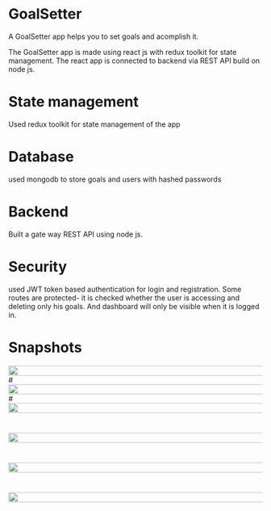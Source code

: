 # GoalSetter

A GoalSetter app helps you to set goals and acomplish it.

The GoalSetter app is made using react js with redux toolkit for state management.
The react app is connected to backend via REST API build on node js.

# State management
Used redux toolkit for state management of the app

# Database
used mongodb to store goals and users with hashed passwords

# Backend 
Built a gate way REST API using node js.

# Security
used JWT token based authentication for login and registration.
Some routes are protected- it is checked whether the user is accessing and deleting only his goals.
And dashboard will only be visible when it is logged in.

# Snapshots
<div style="display:flex;">
<img src="https://firebasestorage.googleapis.com/v0/b/brindavan-student-app.appspot.com/o/snapshots%2Fgoals-app%2FScreenshot%20(133).png?alt=media&token=bd867b82-24a5-44fc-b6af-73a1b33ec51c" width="700" height="100%">
</div>
# 
<div style="display:flex;">
<img src="https://firebasestorage.googleapis.com/v0/b/brindavan-student-app.appspot.com/o/snapshots%2Fgoals-app%2FScreenshot%20(135).png?alt=media&token=ffe9713f-2c35-44f0-9eb2-a97ff56f59e3" width="700" height="100%">
</div>
# 
<div style="display:flex;">
<img src="https://firebasestorage.googleapis.com/v0/b/brindavan-student-app.appspot.com/o/snapshots%2Fgoals-app%2FScreenshot%20(136).png?alt=media&token=695afa57-3ee2-4dc4-8ab4-aee779ba32ed" width="700" height="100%">
</div>

# 
<div style="display:flex;">
<img src="https://firebasestorage.googleapis.com/v0/b/brindavan-student-app.appspot.com/o/snapshots%2Fgoals-app%2FScreenshot%20(139).png?alt=media&token=ca200cd7-b897-4839-a6ff-e8f3df64370a" width="700" height="100%">
</div>

# 
<div style="display:flex;">
<img src="https://firebasestorage.googleapis.com/v0/b/brindavan-student-app.appspot.com/o/snapshots%2Fgoals-app%2FScreenshot%20(140).png?alt=media&token=da2d1b3c-f471-4cc9-a1d5-45716b713512" width="700" height="100%">
</div>

# 
<div style="display:flex;">
<img src="https://firebasestorage.googleapis.com/v0/b/brindavan-student-app.appspot.com/o/snapshots%2Fgoals-app%2FScreenshot%20(142).png?alt=media&token=e0e6ee99-e683-4891-b28b-7c025f295dc2" width="700" height="100%">
</div>

